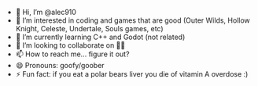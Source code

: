- 👋 Hi, I’m @alec910
- 👀 I’m interested in coding and games that are good (Outer Wilds, Hollow Knight, Celeste, Undertale, Souls games, etc)
- 🌱 I’m currently learning C++ and Godot (not related)
- 💞️ I’m looking to collaborate on 🤷‍♂️
- 📫 How to reach me... figure it out?
- 😄 Pronouns: goofy/goober
- ⚡ Fun fact: if you eat a polar bears liver you die of vitamin A overdose :)

<!---
alec910/alec910 is a ✨ special ✨ repository because its `README.md` (this file) appears on your GitHub profile.
You can click the Preview link to take a look at your changes.
--->
